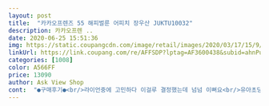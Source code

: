 ```yaml
---
layout: post 
title:  "카카오프렌즈 55 해피벌룬 어피치 장우산 JUKTU10032" 
description: 카카오프렌 ..
date: 2020-06-25 15:51:36 
img: https://static.coupangcdn.com/image/retail/images/2020/03/17/15/9/8226251b-501f-44be-898e-51a3a9a2f0ce.jpg 
linkUrl: https://link.coupang.com/re/AFFSDP?lptag=AF3600438&subid=ahnPublicAsk&pageKey=1366451363&itemId=2398551811&vendorItemId=70154344628&traceid=V0-113-bd3729f5fd6787c5 
categories: [1008] 
color: A566FF 
price: 13090 
author: Ask View Shop 
cont:  "●구매후기●<br/>라이언중에 고민하다 이걸루 결정했는데 넘넘 이뻐요<br/>유아초딩용 이네요<br/>초등학교들어간 딸 아이사줬는데 크기도 딱맞고 좋네요<br/>" 
---
```

